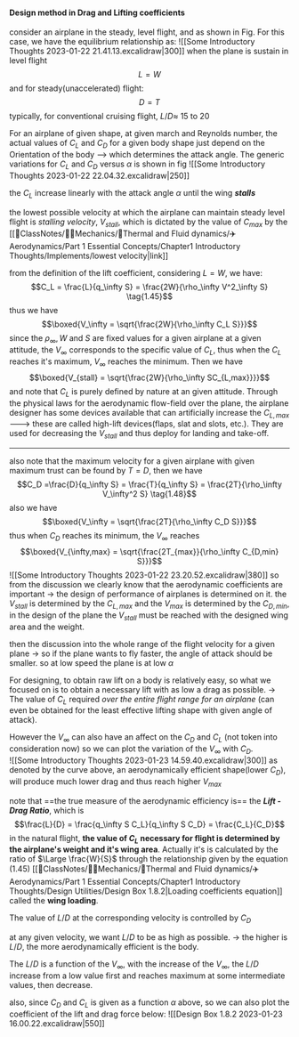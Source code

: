 #### Design method in Drag and Lifting coefficients

consider an airplane in the steady, level flight, and as shown in Fig. For this case, we have the equilibrium relationship as: 
![[Some Introductory Thoughts 2023-01-22 21.41.13.excalidraw|300]]
when the plane is sustain in level flight
$$L = W$$
and for steady(unaccelerated) flight:
$$D = T$$
typically, for conventional cruising flight, $L/D\approx$ 15 to 20

For an airplane of given shape, at given march and Reynolds number, the actual values of $C_L$ and $C_D$ for a given body shape just depend on the Orientation of the body --> which determines the attack angle. The generic variations for $C_L$ and $C_D$ versus $\alpha$ is shown in fig
![[Some Introductory Thoughts 2023-01-22 22.04.32.excalidraw|250]]

the $C_L$ increase linearly with the attack angle $\alpha$ until the wing ***stalls***

the lowest possible velocity at which the airplane can maintain steady level flight is *stalling velocity*, $V_{stall}$, which is dictated by the value of $C_{max}$ by the [[📘ClassNotes/👨‍🔧Mechanics/🌊Thermal and Fluid dynamics/✈️Aerodynamics/Part 1 Essential Concepts/Chapter1 Introductory Thoughts/Implements/lowest velocity|link]]

from the definition of the lift coefficient, considering $L = W,$ we have: 
$$C_L = \frac{L}{q_\infty S} =  \frac{2W}{\rho_\infty V^2_\infty S} \tag{1.45}$$
thus we have
$$\boxed{V_\infty = \sqrt{\frac{2W}{\rho_\infty C_L S}}}$$
since the $\rho_\infty, W$ and $S$ are fixed values for a given airplane at a given attitude, the $V_\infty$ corresponds to the specific value of $C_L$, thus when the $C_L$ reaches it's maximum, $V_\infty$ reaches the minimum. Then we have
$$\boxed{V_{stall} = \sqrt{\frac{2W}{\rho_\infty SC_{L,max}}}}$$
and note that $C_L$ is purely defined by nature at an given attitude. Through the physical laws for the aerodynamic flow-field over the plane, the airplane designer has some devices available that can artificially increase the $C_{L,max}$ ---> these are called high-lift devices(flaps, slat and slots, etc.). 
They are used for decreasing the $V_{stall}$ and thus deploy for landing and take-off.

---
also note that the maximum velocity for a given airplane with given maximum trust can be found by $T=D$, then we have 
$$C_D =\frac{D}{q_\infty S} = \frac{T}{q_\infty S} = \frac{2T}{\rho_\infty V_\infty^2 S} \tag{1.48}$$
also we have
$$\boxed{V_\infty = \sqrt{\frac{2T}{\rho_\infty C_D S}}}$$
thus when $C_D$ reaches its minimum, the $V_\infty$ reaches
$$\boxed{V_{\infty,max} = \sqrt{\frac{2T_{max}}{\rho_\infty C_{D,min} S}}}$$
![[Some Introductory Thoughts 2023-01-22 23.20.52.excalidraw|380]]
so from the discussion we clearly know that the aerodynamic coefficients are important -> the design of performance of airplanes is determined on it. the $V_{stall}$ is determined by the $C_{L,max}$ and the $V_{max}$ is determined by the $C_{D,min}$, in the design of the plane the $V_{stall}$ must be reached with the designed wing area and the weight. 

then the discussion into the whole range of the flight velocity for a given plane -> so if the plane wants to fly faster, the angle of attack should be smaller. so at low speed the plane is at low $\alpha$

For designing, to obtain raw lift on a body is relatively easy, so what we focused on is to obtain a necessary lift with as low a drag as possible. -> The value of $C_L$ required *over the entire flight range for an airplane* (can even be obtained for the least effective lifting shape with given angle of attack). 

However the $V_\infty$ can also have an affect on the $C_D$ and $C_L \text{ (not token into consideration now)}$ so we can plot the variation of the $V_\infty$ with $C_D$.  
![[Some Introductory Thoughts 2023-01-23 14.59.40.excalidraw|300]]
as denoted by the curve above, an aerodynamically efficient shape(lower $C_D$), will produce much lower drag and thus reach  higher $V_{max}$

note that ==the true measure of the aerodynamic efficiency is== the ***Lift -Drag Ratio***, which is
$$\frac{L}{D} = \frac{q_\infty S C_L}{q_\infty S C_D} = \frac{C_L}{C_D}$$
in the natural flight, **the value of $C_L$ necessary for flight is determined by the airplane's weight and it's wing area**.
Actually it's is calculated by the ratio of $\Large \frac{W}{S}$ through the relationship given by the equation $(1.45)$ [[📘ClassNotes/👨‍🔧Mechanics/🌊Thermal and Fluid dynamics/✈️Aerodynamics/Part 1 Essential Concepts/Chapter1 Introductory Thoughts/Design Utilities/Design Box 1.8.2|Loading coefficients equation]] called the **wing loading**.

The value of $L/D$ at the corresponding velocity is controlled by $C_D$

at any given velocity, we want $L/D$ to be as high as possible. -> the higher is $L/D$, the more aerodynamically efficient is the body. 

The $L/D$ is a function of the $V_\infty$, with the increase of the $V_\infty$, the $L/D$ increase from a low value first and reaches maximum at some intermediate values, then decrease. 

also, since $C_D$ and $C_L$ is given as a function $\alpha$ above, so we can also plot the coefficient of the lift and drag force below:
![[Design Box 1.8.2 2023-01-23 16.00.22.excalidraw|550]]



